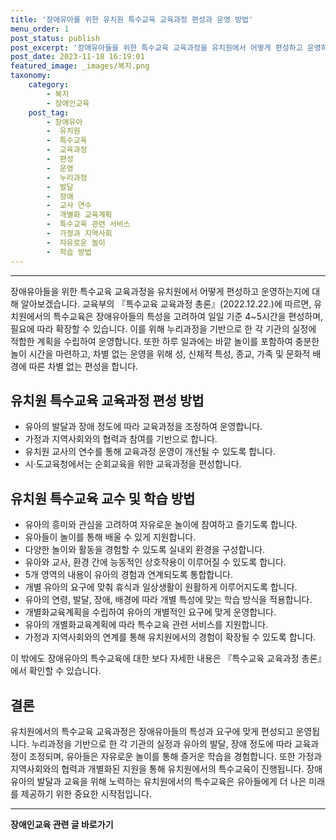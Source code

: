 ```yaml
---
title: '장애유아를 위한 유치원 특수교육 교육과정 편성과 운영 방법'
menu_order: 1
post_status: publish
post_excerpt: '장애유아들을 위한 특수교육 교육과정을 유치원에서 어떻게 편성하고 운영하는지에 대해 알아보겠습니다. 교육부의  특수교육 교육과정 총론  2022.12.22. 에 따르면, 유치원에서의 특수교육은 장애유아들의 특성을 고려하여 일일 기준 4 5시간을 편성하며, 필요에 따라 확장할 수 있습니다. 이를 위해 누리과정을 기반으로 한 각 기관의 실정에 적합한 계획을 수립하여 운영합니다. 또한 하루 일과에는 바깥 놀이를 포함하여 충분한 놀이 시간을 마련하고, 차별 없는 운영을 위해 성, 신체적 특성, 종교, 가족 및 문화적 배경에 따른 차별 없는 편성을 합니다.'
post_date: 2023-11-18 16:19:01
featured_image: _images/복지.png
taxonomy:
    category:
        - 복지
        - 장애인교육
    post_tag:
        - 장애유아
        -  유치원
        -  특수교육
        -  교육과정
        -  편성
        -  운영
        -  누리과정
        -  발달
        -  장애
        -  교사 연수
        -  개별화 교육계획
        -  특수교육 관련 서비스
        -  가정과 지역사회
        -  자유로운 놀이
        -  학습 방법
---
```



---

장애유아들을 위한 특수교육 교육과정을 유치원에서 어떻게 편성하고 운영하는지에 대해 알아보겠습니다. 교육부의 『특수교육 교육과정 총론』(2022.12.22.)에 따르면, 유치원에서의 특수교육은 장애유아들의 특성을 고려하여 일일 기준 4~5시간을 편성하며, 필요에 따라 확장할 수 있습니다. 이를 위해 누리과정을 기반으로 한 각 기관의 실정에 적합한 계획을 수립하여 운영합니다. 또한 하루 일과에는 바깥 놀이를 포함하여 충분한 놀이 시간을 마련하고, 차별 없는 운영을 위해 성, 신체적 특성, 종교, 가족 및 문화적 배경에 따른 차별 없는 편성을 합니다.

## 유치원 특수교육 교육과정 편성 방법

- 유아의 발달과 장애 정도에 따라 교육과정을 조정하여 운영합니다.
- 가정과 지역사회와의 협력과 참여를 기반으로 합니다.
- 유치원 교사의 연수를 통해 교육과정 운영이 개선될 수 있도록 합니다.
- 시‧도교육청에서는 순회교육을 위한 교육과정을 편성합니다.

## 유치원 특수교육 교수 및 학습 방법

- 유아의 흥미와 관심을 고려하여 자유로운 놀이에 참여하고 즐기도록 합니다.
- 유아들이 놀이를 통해 배울 수 있게 지원합니다.
- 다양한 놀이와 활동을 경험할 수 있도록 실내외 환경을 구성합니다.
- 유아와 교사, 환경 간에 능동적인 상호작용이 이루어질 수 있도록 합니다.
- 5개 영역의 내용이 유아의 경험과 연계되도록 통합합니다.
- 개별 유아의 요구에 맞춰 휴식과 일상생활이 원활하게 이루어지도록 합니다.
- 유아의 연령, 발달, 장애, 배경에 따라 개별 특성에 맞는 학습 방식을 적용합니다.
- 개별화교육계획을 수립하여 유아의 개별적인 요구에 맞게 운영합니다.
- 유아의 개별화교육계획에 따라 특수교육 관련 서비스를 지원합니다.
- 가정과 지역사회와의 연계를 통해 유치원에서의 경험이 확장될 수 있도록 합니다.

이 밖에도 장애유아의 특수교육에 대한 보다 자세한 내용은 『특수교육 교육과정 총론』에서 확인할 수 있습니다.

## 결론

유치원에서의 특수교육 교육과정은 장애유아들의 특성과 요구에 맞게 편성되고 운영됩니다. 누리과정을 기반으로 한 각 기관의 실정과 유아의 발달, 장애 정도에 따라 교육과정이 조정되며, 유아들은 자유로운 놀이를 통해 즐거운 학습을 경험합니다. 또한 가정과 지역사회와의 협력과 개별화된 지원을 통해 유치원에서의 특수교육이 진행됩니다. 장애유아의 발달과 교육을 위해 노력하는 유치원에서의 특수교육은 유아들에게 더 나은 미래를 제공하기 위한 중요한 시작점입니다.
<!-- wp:separator -->
<hr class="wp-block-separator has-alpha-channel-opacity"/>
<!-- /wp:separator -->

<!-- wp:group {"backgroundColor":"base","layout":{"type":"constrained"}} -->
<div class="wp-block-group has-base-background-color has-background"><!-- wp:paragraph {"align":"center","fontSize":"medium"} -->
<p class="has-text-align-center has-large-font-size"><strong>장애인교육 관련 글 바로가기</strong></p>
<!-- /wp:paragraph -->


<!-- wp:latest-posts
{"categories":[{"id":23150,"count":19,"description":"","link":"https://uknowlaw.com/category/%ec%9e%a5%ec%95%a0%ec%9d%b8%ea%b5%90%ec%9c%a1/","name":"장애인교육","slug":"장애인교육","taxonomy":"category","parent":0,"meta":[],"_links":{"self":[{"href":"https://uknowlaw.com/wp-json/wp/v2/categories/23150"}],"collection":[{"href":"https://uknowlaw.com/wp-json/wp/v2/categories"}],"about":[{"href":"https://uknowlaw.com/wp-json/wp/v2/taxonomies/category"}],"wp:post_type":[{"href":"https://uknowlaw.com/wp-json/wp/v2/posts?categories=23150"}],"curies":[{"name":"wp","href":"https://api.w.org/{rel}","templated":true}]}}],"postsToShow":100,"excerptLength":28,"postLayout":"grid","columns":2,"featuredImageAlign":"left","featuredImageSizeSlug":"large","fontSize":"small"} /--></div>
<!-- /wp:group -->